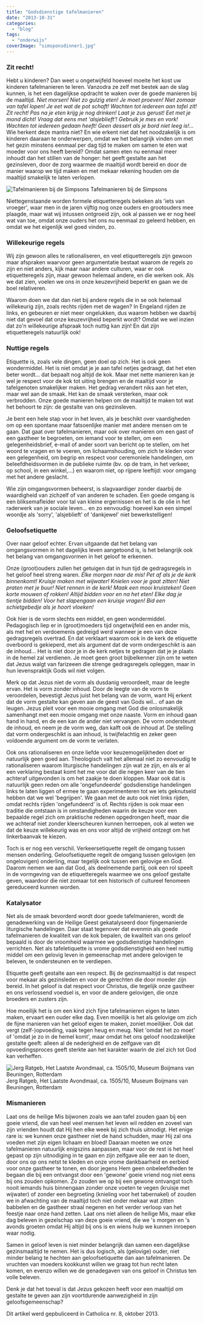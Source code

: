 ```yaml
---
title: "Godsdienstige tafelmanieren"
date: "2013-10-31"
categories: 
  - "blog"
tags: 
  - "onderwijs"
coverImage: "simsponsdinner1.jpg"
---
```


### Zit recht!

Hebt u kinderen? Dan weet u ongetwijfeld hoeveel moeite het kost uw kinderen tafelmanieren te leren. Vanzodra ze zelf met bestek aan de slag kunnen, is het een dagelijkse opdracht te waken over de goede manieren bij de maaltijd. _Niet morsen! Niet zo gulzig eten! Je moet proeven! Niet zomaar van tafel lopen! Je eet wat de pot schaft! Wachten tot iedereen aan tafel zit! Zit recht! Pas na je eten krijg je nog drinken! Laat je zus gerust! Eet met je mond dicht! Vraag dat eens met 'alsjeblieft'! Gebruik je mes en vork! Wachten tot iedereen gedaan heeft! Geen dessert als je bord niet leeg is!..._ Wie herkent deze mantra niet? En wie erkent niet dat het noodzakelijk is om kinderen daaraan te onderwerpen, omdat we het belangrijk vinden om met het gezin minstens eenmaal per dag tijd te maken om samen te eten wat moeder voor ons heeft bereid? Omdat samen eten nu eenmaal meer inhoudt dan het stillen van de honger: het geeft gestalte aan het gezinsleven, door de zorg waarmee de maaltijd wordt bereid en door de manier waarop we tijd maken en met mekaar rekening houden om de maaltijd smakelijk te laten verlopen.

![Tafelmanieren bij de Simpsons](images/simsponsdinner1.jpg?w=450) Tafelmanieren bij de Simpsons

Niettegenstaande worden formele etiquetteregels bekeken als 'iets van vroeger', waar men in de jaren vijftig nog onze ouders en grootouders mee plaagde, maar wat wij intussen ontgroeid zijn, ook al passen we er nog heel wat van toe, omdat onze ouders het ons nu eenmaal zo geleerd hebben, en omdat we het eigenlijk wel goed vinden, zo.

### Willekeurige regels

Wij zijn gewoon alles te rationaliseren, en veel etiquetteregels zijn gewoon maar afspraken waarvoor geen argumentatie bestaat waarom de regels zo zijn en niet anders, kijk maar naar andere culturen, waar er ook etiquetteregels zijn, maar gewoon helemaal andere, en die werken ook. Als we dat zien, voelen we ons in onze keuzevrijheid beperkt en gaan we de boel relativeren.

Waarom doen we dat dan niet bij andere regels die in se ook helemaal willekeurig zijn, zoals rechts rijden met de wagen? In Engeland rijden ze links, en gebeuren er niet meer ongelukken, dus waarom hebben we daarbij niet dat gevoel dat onze keuzevrijheid beperkt wordt? Omdat we wel inzien dat zo'n willekeurige afspraak toch nuttig kan zijn! En dat zijn etiquetteregels natuurlijk ook!

### Nuttige regels

Etiquette is, zoals vele dingen, geen doel op zich. Het is ook geen wondermiddel. Het is niet omdat je je aan tafel netjes gedraagt, dat het eten beter wordt... dat bepaalt nog altijd de kok. Maar met nette manieren kan je wel je respect voor de kok tot uiting brengen en de maaltijd voor je tafelgenoten smakelijker maken. Het gedrag verandert niks aan het eten, maar wel aan de smaak. Het kan de smaak versterken, maar ook verbrodden. Onze goede manieren helpen om de maaltijd te maken tot wat het behoort te zijn: de gestalte van ons gezinsleven.

Je bent een hele stap voor in het leven, als je beschikt over vaardigheden om op een spontane maar fatsoenlijke manier met andere mensen om te gaan. Dat gaat over tafelmanieren, maar ook over manieren om een gast of een gastheer te begroeten, om iemand voor te stellen, om een gelegenheidsbrief, e-mail of ander soort van bericht op te stellen, om het woord te vragen en te voeren, om lichaamshouding, om zich te kleden voor een gelegenheid, om begrip en respect voor ceremoniele handelingen, om beleefdheidsvormen in de publieke ruimte (bv. op de tram, in het verkeer, op school, in een winkel,...) en waarom niet, op rijpere leeftijd: voor omgang met het andere geslacht.

Wie zijn omgangsvormen beheerst, is slagvaardiger zonder daarbij de waardigheid van zichzelf of van anderen te schaden. Een goede omgang is een bliksemafleider voor tal van kleine ergernissen en het is de olie in het raderwerk van je sociale leven... en zo eenvoudig: hoeveel kan een simpel woordje als 'sorry', 'alsjeblieft' of 'dankjewel' niet bewerkstelligen!

### Geloofsetiquette

Over naar geloof echter. Ervan uitgaande dat het belang van omgangsvormen in het dagelijks leven aangetoond is, is het belangrijk ook het belang van omgangsvormen in het geloof te erkennen.

Onze (groot)ouders zullen het getuigen dat in hun tijd de gedragsregels in het geloof heel streng waren. _Elke morgen naar de mis! Pet af als je de kerk binnenkomt! Kruisje maken met wijwater! Knielen voor je gaat zitten! Niet praten met je buur! Niet rennen in de kerk! Maak een mooi kruisteken! Geen korte mouwen of rokken! Altijd bidden voor en na het eten! Elke dag je tientje bidden! Voor het slapengaan een kruisje vragen! Bid een schietgebedje als je hoort vloeken!_

Ook hier is de vorm slechts een middel, en geen wondermiddel. Pedagogisch liep er in (groot)moeders tijd ongetwijfeld een en ander mis, als met hel en verdoemenis gedreigd werd wanneer je een van deze gedragsregels overtrad. En dat verklaart waarom ook in de kerk de etiquette overboord is gekieperd, met als argument dat de vorm ondergeschikt is aan de inhoud... Het is niet door je in de kerk netjes te gedragen dat je je plaats in de hemel zal verdienen. Je moet geen groot bijbelkenner zijn om te weten dat Jezus walgt van farizeeen die strenge gedragsregels opleggen, maar in hun levenspraktijk Gods wil niet volgen.

Merk op dat Jezus niet de vorm als dusdanig veroordeelt, maar de leegte ervan. Het is vorm zonder inhoud. Door de leegte van de vorm te veroordelen, bevestigt Jezus juist het belang van de vorm, want Hij erkent dat de vorm gestalte kan geven aan de geest van Gods wil... of aan de leugen. Jezus pleit voor een mooie omgang met God die onlosmakelijk samenhangt met een mooie omgang met onze naaste. Vorm en inhoud gaan hand in hand, en de een kan de ander niet vervangen. De vorm ondersteunt de inhoud, en neem je de vorm weg, dan kalft ook de inhoud af. De stelling dat vorm ondergeschikt is aan inhoud, is twijfelachtig en zeker geen voldoende argument om de vorm te verlaten.

Ook ons rationaliseren en onze liefde voor keuzemogelijkheden doet er natuurlijk geen goed aan. Theologisch valt het allemaal niet zo eenvoudig te rationaliseren waarom liturgische handelingen zijn wat ze zijn, en als er al een verklaring bestaat komt het me voor dat die negen keer van de tien achteraf uitgevonden is om het zaakje te doen kloppen. Maar ook dat is natuurlijk geen reden om alle 'ongefundeerde' godsdienstige handelingen links te laten liggen of ermee te gaan experimenteren tot we iets geknutseld hebben dat we wel 'begrijpen'. We gaan met de auto ook niet links rijden, omdat rechts rijden 'ongefundeerd' is of. Rechts rijden is ook maar een traditie die ontstaan is in omstandigheden waarin de keuze voor een bepaalde regel zich om praktische redenen opgedrongen heeft, maar die we achteraf niet zonder kleerscheuren kunnen herroepen, ook al weten we dat de keuze willekeurig was en ons voor altijd de vrijheid ontzegt om het linkerbaanvak te kiezen.

Toch is er nog een verschil. Verkeersetiquette regelt de omgang tussen mensen onderling. Geloofsetiquette regelt de omgang tussen gelovigen (en ongelovigen) onderling, maar tegelijk ook tussen een gelovige en God. Daarom nemen we aan dat God, als deelnemende partij, ook een rol speelt in de vormgeving van de etiquetteregels waarmee we ons geloof gestalte geven, waardoor die niet zomaar tot een historisch of cultureel fenomeen gereduceerd kunnen worden.

### Katalysator

Net als de smaak bevorderd wordt door goede tafelmanieren, wordt de genadewerking van de Heilige Geest gekatalyseerd door fijngemanierde liturgische handelingen. Daar staat tegenover dat evenmin als goede tafelmanieren de kwaliteit van de kok bepalen, de kwaliteit van ons geloof bepaald is door de vroomheid waarmee we godsdienstige handelingen verrichten. Net als tafeletiquette is vrome godsdienstigheid een heel nuttig middel om een gelovig leven in gemeenschap met andere gelovigen te beleven, te ondersteunen en te verdiepen.

Etiquette geeft gestalte aan een respect. Bij de gezinsmaaltijd is dat respect voor mekaar als gezinsleden en voor de gerechten die door moeder zijn bereid. In het geloof is dat respect voor Christus, die tegelijk onze gastheer en ons verlossend voedsel is, en voor de andere gelovigen, die onze broeders en zusters zijn.

Hoe moeilijk het is om een kind zich fijne tafelmanieren eigen te laten maken, ervaart een ouder elke dag. Even moeilijk is het als gelovige om zich de fijne manieren van het geloof eigen te maken, zoniet moeilijker. Ook dat vergt (zelf-)opvoeding, vaak tegen heug en meug. Niet 'omdat het zo moet' of 'omdat je zo in de hemel komt', maar omdat het ons geloof noodzakelijke gestalte geeft: alleen al de nederigheid en de zelfgave van dit opvoedingsproces geeft sterkte aan het karakter waarin de ziel zich tot God kan verheffen.

![Jerg Ratgeb, Het Laatste Avondmaal, ca. 1505/10, Museum Boijmans van Beuningen, Rotterdam](images/etiquettelaatste20avondmaal1.jpg) Jerg Ratgeb, Het Laatste Avondmaal, ca. 1505/10, Museum Boijmans van Beuningen, Rotterdam

### Mismanieren

Laat ons de heilige Mis bijwonen zoals we aan tafel zouden gaan bij een goeie vriend, die van heel veel mensen het leven wil redden en zoveel van zijn vrienden houdt dat Hij hen elke week bij zich thuis uitnodigt. Het enige rare is: we kunnen onze gastheer niet de hand schudden, maar Hij zal ons voeden met zijn eigen lichaam en bloed! Daaraan moeten we onze tafelmanieren natuurlijk enigszins aanpassen, maar voor de rest is het heel gepast op zijn uitnodiging in te gaan en zijn zelfgave alle eer aan te doen, door ons op ons netst te kleden en onze vrome dankbaarheid en eerbied voor onze gastheer te tonen, en door jegens Hem geen onbeleefdheden te begaan die bij een ontvangst door een 'gewone' goeie vriend nog niet eens bij ons zouden opkomen. Zo zouden we op bij een gewone ontvangst toch nooit iemands huis binnengaan zonder onze voeten te vegen (kruisje met wijwater) of zonder een begroeting (knieling voor het tabernakel) of zouden we in afwachting van de maaltijd toch niet onder mekaar wat zitten babbelen en de gastheer straal negeren en het verder verloop van het feestje naar onze hand zetten. Laat ons niet alleen de heilige Mis, maar elke dag beleven in gezelschap van deze goeie vriend, die we 's morgen en 's avonds groeten omdat Hij altijd bij ons is en wiens hulp we kunnen inroepen waar nodig.

Samen in geloof leven is niet minder belangrijk dan samen een dagelijkse gezinsmaaltijd te nemen. Het is dus logisch, als (gelovige) ouder, niet minder belang te hechten aan geloofsetiquette dan aan tafelmanieren. De vruchten van moeders kookkunst willen we graag tot hun recht laten komen, en evenzo willen we de genadegaven van ons geloof in Christus ten volle beleven.

Denk je dat het toeval is dat Jezus gekozen heeft voor een maaltijd om gestalte te geven aan zijn voortdurende aanwezigheid in zijn geloofsgemeenschap?

Dit artikel werd gepbuliceerd in Catholica nr. 8, oktober 2013.
